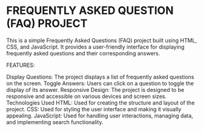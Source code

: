 # FREQUENTLY ASKED QUESTION (FAQ) PROJECT

This is a simple Frequently Asked Questions (FAQ) project built using HTML, CSS, and JavaScript. It provides
a user-friendly interface for displaying frequently asked questions and their corresponding answers.

FEATURES:

Display Questions: The project displays a list of frequently asked questions on the screen.
Toggle Answers: Users can click on a question to toggle the display of its answer.
Responsive Design: The project is designed to be responsive and accessible on various devices and screen sizes.
Technologies Used
HTML: Used for creating the structure and layout of the project.
CSS: Used for styling the user interface and making it visually appealing.
JavaScript: Used for handling user interactions, managing data, and implementing search functionality.



